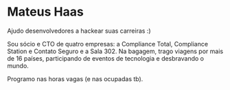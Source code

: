 # Mateus Haas

Ajudo desenvolvedores a hackear suas carreiras :)

Sou sócio e CTO de quatro empresas: a Compliance Total, Compliance Station e Contato Seguro e a Sala 302. Na bagagem, trago viagens por mais de 16 países, participando de eventos de tecnologia e desbravando o mundo.

Programo nas horas vagas (e nas ocupadas tb).
